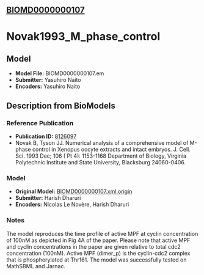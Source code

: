 [BIOMD0000000107](http://www.ebi.ac.uk/biomodels-main/BIOMD0000000107)
----------------------------------------------------------------------
Novak1993_M_phase_control
======================================================================

Model
-----

* **Model File:** BIOMD0000000107.em
* **Submitter:** Yasuhiro Naito
* **Encoders:** Yasuhiro Naito

Description from BioModels
--------------------------

### Reference Publication

* **Publication ID:** [8126097](http://www.ncbi.nlm.nih.gov/pubmed/8126097)
* Novak B, Tyson JJ. 
Numerical analysis of a comprehensive model of M-phase control in Xenopus oocyte extracts and intact embryos. 
J. Cell. Sci. 1993 Dec; 106 ( Pt 4): 1153-1168 
Department of Biology, Virginia Polytechnic Institute and State University, Blacksburg 24060-0406.  

### Model

* **Original Model:** [BIOMD0000000107.xml.origin](http://www.ebi.ac.uk/biomodels/models-main/publ/BIOMD0000000107/BIOMD0000000107.xml.origin)
* **Submitter:** Harish Dharuri
* **Encoders:** Nicolas Le Novère, Harish Dharuri

### Notes

The model reproduces the time profile of active MPF at cyclin concentration of 100nM as depicted in Fig 4A of the paper. Please note that active MPF and cyclin concentrations in the paper are given relative to total cdc2 concentration (100nM). Active MPF (dimer_p) is the cyclin-cdc2 complex that is phosphorylated at Thr161. The model was successfully tested on MathSBML and Jarnac.  
